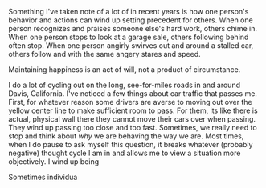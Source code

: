 Something I've taken note of a lot of in recent years is how one person's behavior and actions can wind up setting precedent for others.
When one person recognizes and praises someone else's hard work, others chime in.
When one person stops to look at a garage sale, others following behind often stop.
When one person angirly swirves out and around a stalled car, others follow and with the same angery stares and speed.

Maintaining happiness is an act of will, not a product of circumstance.






I do a lot of cycling out on the long, see-for-miles roads in and around Davis, California.
I've noticed a few things about car traffic that passes me.
First, for whatever reason some drivers are averse to moving out over the yellow center line to make sufficient room to pass.
For them, its like there is actual, physical wall there they cannot move their cars over when passing.
They wind up passing too close and too fast.
Sometimes, we really need to stop and think about *why* we are behaving the way we are.
Most times, when I do pause to ask myself this question, it breaks whatever (probably negative) thought cycle I am in and allows me to view a situation more objectively.
I wind up being

Sometimes individua
